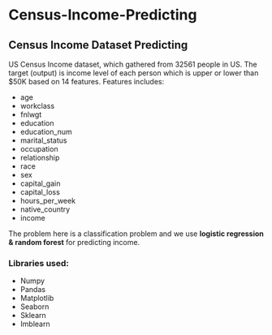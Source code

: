 # Census-Income-Predicting
## Census Income Dataset Predicting
US Census Income dataset, which gathered from 32561 people in US.
The target (output) is income level of each person which is upper or lower than $50K based on 14 features.
Features includes:
<ul>
	<li>age</li>
	<li>workclass</li>
	<li>fnlwgt</li>
	<li>education</li>
	<li>education_num</li>
	<li>marital_status</li>
	<li>occupation</li>
	<li>relationship</li>
	<li>race</li>
	<li>sex</li>
	<li>capital_gain</li>
	<li>capital_loss</li>
	<li>hours_per_week</li>
	<li>native_country</li>
	<li>income</li>
</ul>
The problem here is a classification problem and we use <b>logistic regression & random forest</b> for predicting income.

### Libraries used:
<ul>
	<li>Numpy</li>
	<li>Pandas</li>
	<li>Matplotlib</li>
	<li>Seaborn</li>
	<li>Sklearn</li>
	<li>Imblearn</li>
</ul>